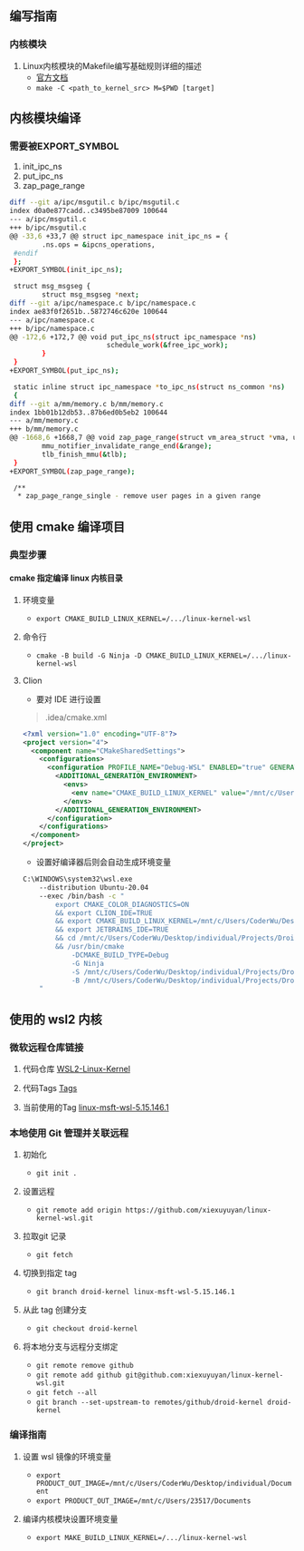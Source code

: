 ## 编写指南

### 内核模块

1. Linux内核模块的Makefile编写基础规则详细的描述
    - [官方文档](https://github.com/torvalds/linux/blob/master/Documentation/kbuild/modules.rst)
    - ```make -C <path_to_kernel_src> M=$PWD [target]```

## 内核模块编译

### 需要被EXPORT_SYMBOL

1. init_ipc_ns
2. put_ipc_ns
3. zap_page_range

```bash
diff --git a/ipc/msgutil.c b/ipc/msgutil.c
index d0a0e877cadd..c3495be87009 100644
--- a/ipc/msgutil.c
+++ b/ipc/msgutil.c
@@ -33,6 +33,7 @@ struct ipc_namespace init_ipc_ns = {
        .ns.ops = &ipcns_operations,
 #endif
 };
+EXPORT_SYMBOL(init_ipc_ns);

 struct msg_msgseg {
        struct msg_msgseg *next;
diff --git a/ipc/namespace.c b/ipc/namespace.c
index ae83f0f2651b..5872746c620e 100644
--- a/ipc/namespace.c
+++ b/ipc/namespace.c
@@ -172,6 +172,7 @@ void put_ipc_ns(struct ipc_namespace *ns)
                        schedule_work(&free_ipc_work);
        }
 }
+EXPORT_SYMBOL(put_ipc_ns);

 static inline struct ipc_namespace *to_ipc_ns(struct ns_common *ns)
 {
diff --git a/mm/memory.c b/mm/memory.c
index 1bb01b12db53..87b6ed0b5eb2 100644
--- a/mm/memory.c
+++ b/mm/memory.c
@@ -1668,6 +1668,7 @@ void zap_page_range(struct vm_area_struct *vma, unsigned long start,
        mmu_notifier_invalidate_range_end(&range);
        tlb_finish_mmu(&tlb);
 }
+EXPORT_SYMBOL(zap_page_range);

 /**
  * zap_page_range_single - remove user pages in a given range
```

## 使用 cmake 编译项目

### 典型步骤

#### cmake 指定编译 linux 内核目录

1. 环境变量
    - ```export CMAKE_BUILD_LINUX_KERNEL=/.../linux-kernel-wsl```

2. 命令行
    - ```cmake -B build -G Ninja -D CMAKE_BUILD_LINUX_KERNEL=/.../linux-kernel-wsl```

3. Clion
    - 要对 IDE 进行设置
    > .idea/cmake.xml

    ```xml
    <?xml version="1.0" encoding="UTF-8"?>
    <project version="4">
      <component name="CMakeSharedSettings">
        <configurations>
          <configuration PROFILE_NAME="Debug-WSL" ENABLED="true" GENERATION_DIR="build" CONFIG_NAME="Debug" TOOLCHAIN_NAME="WSL" GENERATION_OPTIONS="-G Ninja">
            <ADDITIONAL_GENERATION_ENVIRONMENT>
              <envs>
                <env name="CMAKE_BUILD_LINUX_KERNEL" value="/mnt/c/Users/CoderWu/Desktop/individual/Projects/linux/linux-kernel-wsl" />
              </envs>
            </ADDITIONAL_GENERATION_ENVIRONMENT>
          </configuration>
        </configurations>
      </component>
    </project>
    ```

    - 设置好编译器后则会自动生成环境变量

    ```bash
    C:\WINDOWS\system32\wsl.exe
        --distribution Ubuntu-20.04
        --exec /bin/bash -c "
            export CMAKE_COLOR_DIAGNOSTICS=ON
            && export CLION_IDE=TRUE
            && export CMAKE_BUILD_LINUX_KERNEL=/mnt/c/Users/CoderWu/Desktop/individual/Projects/linux/linux-kernel-wsl
            && export JETBRAINS_IDE=TRUE
            && cd /mnt/c/Users/CoderWu/Desktop/individual/Projects/DroidKernel/build
            && /usr/bin/cmake
                -DCMAKE_BUILD_TYPE=Debug
                -G Ninja
                -S /mnt/c/Users/CoderWu/Desktop/individual/Projects/DroidKernel
                -B /mnt/c/Users/CoderWu/Desktop/individual/Projects/DroidKernel/build
        "
    ```

## 使用的 wsl2 内核

### 微软远程仓库链接

1. 代码仓库 [WSL2-Linux-Kernel](https://github.com/microsoft/WSL2-Linux-Kernel)

2. 代码Tags [Tags](https://github.com/microsoft/WSL2-Linux-Kernel/tags)

3. 当前使用的Tag [linux-msft-wsl-5.15.146.1](https://github.com/microsoft/WSL2-Linux-Kernel/releases/tag/linux-msft-wsl-5.15.146.1)

### 本地使用 Git 管理并关联远程

1. 初始化
    - ```git init .```

2. 设置远程
    - ```git remote add origin https://github.com/xiexuyuyan/linux-kernel-wsl.git```

3. 拉取git 记录
    - ```git fetch```

4. 切换到指定 tag
    - ```git branch droid-kernel linux-msft-wsl-5.15.146.1```

5. 从此 tag 创建分支
    - ```git checkout droid-kernel```

6. 将本地分支与远程分支绑定
    - ```git remote remove github```
    - ```git remote add github git@github.com:xiexuyuyan/linux-kernel-wsl.git```
    - ```git fetch --all```
    - ```git branch --set-upstream-to remotes/github/droid-kernel droid-kernel```

### 编译指南

1. 设置 wsl 镜像的环境变量
    - ```export PRODUCT_OUT_IMAGE=/mnt/c/Users/CoderWu/Desktop/individual/Document```
    - ```export PRODUCT_OUT_IMAGE=/mnt/c/Users/23517/Documents```

2. 编译内核模块设置环境变量
    - ```export MAKE_BUILD_LINUX_KERNEL=/.../linux-kernel-wsl```
